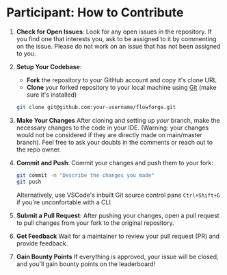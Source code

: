 # Participant: How to Contribute

1. **Check for Open Issues**:
   Look for any open issues in the repository. If you find one that interests you, ask to be assigned to it by commenting on the issue. Please do not work on an issue that has not been assigned to you.

3. **Setup Your Codebase**:
   - **Fork** the repository to your GitHub account and copy it's clone URL
   - **Clone** your forked repository to your local machine using [Git](https://docs.github.com/en/get-started/getting-started-with-git/set-up-git) (make sure it's installed)

   ```bash
   git clone git@github.com:your-username/flowforge.git
   ```

4. **Make Your Changes**
   After cloning and setting up *your* branch, make the necessary changes to the code in your IDE.
   (Warning: your changes would not be considered if they are directly made on main/master branch).
   Feel free to ask your doubts in the comments or reach out to the repo owner.
   

6. **Commit and Push**:
   Commit your changes and push them to your fork:

   ```bash
   git commit -m "Describe the changes you made"
   git push
   ```

   Alternatively, use VSCode's inbuilt Git source control pane `Ctrl+Shift+G` if you're unconfortable with a CLI

7. **Submit a Pull Request**:
   After pushing your changes, open a pull request to pull changes from your fork to the original repository. 

8. **Get Feedback**
   Wait for a maintainer to review your pull request (PR) and provide feedback.

9. **Gain Bounty Points**
   If everything is approved, your issue will be closed, and you'll gain bounty points on the leaderboard!
